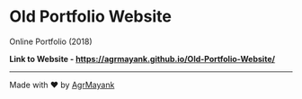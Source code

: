 # Old Portfolio Website

Online Portfolio (2018)

**Link to Website - https://agrmayank.github.io/Old-Portfolio-Website/**

<hr>

Made with ❤ by [AgrMayank](https://AgrMayank.GitHub.io)
